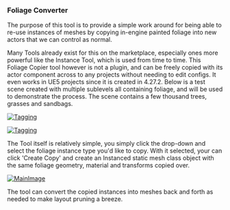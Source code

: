 ### Foliage Converter

The purpose of this tool is to provide a simple work around for being able to re-use instances of meshes by copying in-engine painted foliage into new actors that we can control as normal.

Many Tools already exist for this on the marketplace, especially ones more powerful like the Instance Tool, which is used from time to time. This Foliage Copier tool however is not a plugin, and can be freely copied with its actor component across to any projects without needing to edit configs. It even works in UE5 projects since it is created in 4.27.2.
Below is a test scene created with multiple sublevels all containing foliage, and will be used to demonstrate the process. The scene contains a few thousand trees, grasses and sandbags.

[![Tagging](https://david-miller.life/images/foliage_ui.png)](https://david-miller.life/images/foliage_ui.png)

[![Tagging](https://david-miller.life/images/foliageactor.png)](https://david-miller.life/images/foliageactor.png)

The Tool itself is relatively simple, you simply click the drop-down and select the foliage instance type you'd like to copy.
With it selected, your can click 'Create Copy' and create an Instanced static mesh class object with the same foliage geometry, material and transforms copied over.

[![MainImage](https://david-miller.life/images/foliage_ui.gif)](https://david-miller.life/images/foliage_ui.gif)


The tool can convert the copied instances into meshes back and forth as needed to make layout pruning a breeze.
